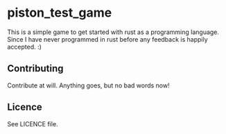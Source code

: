 # piston_test_game
This is a simple game to get started with rust as a programming language. Since I have never programmed in rust before any feedback is happily accepted. :)

## Contributing
Contribute at will. Anything goes, but no bad words now!

## Licence
See LICENCE file.
